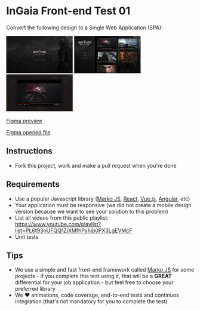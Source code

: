 # InGaia Front-end Test 01
Convert the following design to a Single Web Application (SPA):

![Screenshot 1](screenshots/screenshot1.jpg)
![Screenshot 2](screenshots/screenshot2.jpg)
![Screenshot 3](screenshots/screenshot3.jpg)

[Figma preview](https://www.figma.com/proto/COnJnZhaRmmAHt6MjBlRT3c1/Frontend---Test?node-id=20%3A1070&scaling=min-zoom)

[Figma opened file](https://www.figma.com/file/COnJnZhaRmmAHt6MjBlRT3c1/Frontend---Test?node-id=0%3A1)

## Instructions
- Fork this project, work and make a pull request when you're done

## Requirements
- Use a popular Javascript library ([Marko JS](https://markojs.com/), [React](https://reactjs.org/), [Vue.js](https://vuejs.org/), [Angular](https://angular.io/), etc)
- Your application must be responsive (we did not create a mobile design version because we want to see your solution to this problem)
- List all videos from this public playlist: https://www.youtube.com/playlist?list=PL6t93nUFQQ1ZiXMfhPyhjb0PX3LgEVMcF
- Unit tests

## Tips
- We use a simple and fast front-end framework called [Marko JS](https://markojs.com/) for some projects - if you complete this test using it, that will be a **GREAT** differential for your job application - but feel free to choose your preferred library
- We ❤️ animations, code coverage, end-to-end tests and continuos integration (that's not mandatory for you to complete the test)
